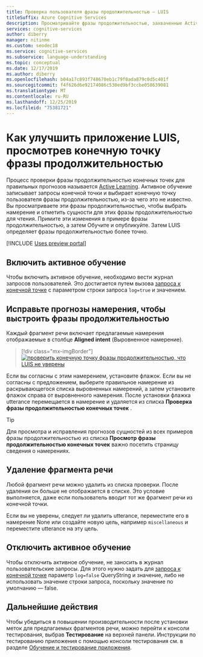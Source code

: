 ```yaml
---
title: Проверка пользователя фразы продолжительностью — LUIS
titleSuffix: Azure Cognitive Services
description: Просматривайте фразы продолжительностью, захваченные Active Learning, чтобы выбрать намерение и отметить сущности для чтения-мира фразы продолжительностью; принятие изменений, обучение и публикация.
services: cognitive-services
author: diberry
manager: nitinme
ms.custom: seodec18
ms.service: cognitive-services
ms.subservice: language-understanding
ms.topic: conceptual
ms.date: 12/17/2019
ms.author: diberry
ms.openlocfilehash: b04a17c893f748670eb1c79f0ada879c0d5c401f
ms.sourcegitcommit: f4f626d6e92174086c530ed9bf3ccbe058639081
ms.translationtype: MT
ms.contentlocale: ru-RU
ms.lasthandoff: 12/25/2019
ms.locfileid: "75381721"
---
```

# <a name="how-to-improve-the-luis-app-by-reviewing-endpoint-utterances"></a>Как улучшить приложение LUIS, просмотрев конечную точку фразы продолжительностью

Процесс проверки фразы продолжительностью конечных точек для правильных прогнозов называется [Active Learning](luis-concept-review-endpoint-utterances.md). Активное обучение записывает запросы конечной точки и выбирает конечную точку пользователя фразы продолжительностью, из-за чего это не известно. Вы просматриваете эти фразы продолжительностью, чтобы выбрать намерение и отметить сущности для этих фразы продолжительностью для чтения. Примите эти изменения в примере фразы продолжительностью, а затем Обучите и опубликуйте. Затем LUIS определяет фразы продолжительностью более точно.

[!INCLUDE [Uses preview portal](includes/uses-portal-preview.md)]

## <a name="enable-active-learning"></a>Включить активное обучение

Чтобы включить активное обучение, необходимо вести журнал запросов пользователей. Это достигается путем вызова [запроса к конечной точке](luis-get-started-create-app.md#query-the-v3-api-prediction-endpoint) с параметром строки запроса `log=true` и значением.

## <a name="correct-intent-predictions-to-align-utterances"></a>Исправьте прогнозы намерения, чтобы выстроить фразы продолжительностью

Каждый фрагмент речи включает предлагаемые намерения отображаемые в столбце **Aligned intent** (Выровненное намерение).

> [!div class="mx-imgBorder"]
> [![проверить конечную точку фразы продолжительностью, что LUIS не уверены](./media/label-suggested-utterances/review-endpoint-utterances.png)](./media/label-suggested-utterances/review-endpoint-utterances.png#lightbox)

Если вы согласны с этим намерением, установите флажок. Если вы не согласны с предложением, выберите правильное намерение из раскрывающегося списка выровненных намерений, а затем установите флажок справа от выровненного намерения. После установки флажка utterance перемещается в намерение и удаляется из списка **Проверка фразы продолжительностью конечных точек** .

> [!TIP]
> Для просмотра и исправления прогнозов сущностей из всех примеров фразы продолжительностью из списка **Просмотр фразы продолжительностью конечных точек** важно посетить страницу сведения о намерениях.

## <a name="delete-utterance"></a>Удаление фрагмента речи

Любой фрагмент речи можно удалить из списка проверки. После удаления он больше не отображается в списке. Это условие выполняется, даже если пользователь вводит тот же фрагмент речи из конечной точки.

Если вы не уверены, следует ли удалить utterance, переместите его в намерение None или создайте новую цель, например `miscellaneous` и переместите utterance на эту цель.

## <a name="disable-active-learning"></a>Отключить активное обучение

Чтобы отключить активное обучение, не заносить в журнал пользовательские запросы. Для этого нужно задать для [запроса к конечной точке](luis-get-started-create-app.md#query-the-v2-api-prediction-endpoint) параметр `log=false` QueryString и значение, либо не использовать значение строки запроса, поскольку значение по умолчанию — false.

## <a name="next-steps"></a>Дальнейшие действия

Чтобы убедиться в повышении производительности после установки меток для предлагаемых фрагментов речи, можно перейти к консоли тестирования, выбрав **Тестирование** на верхней панели. Инструкции по тестированию приложения с помощью консоли тестирования см. в разделе [Обучение и тестирование приложения](luis-interactive-test.md).
